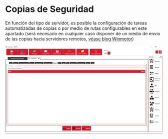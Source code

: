 # Copias de Seguridad

En función del tipo de servidor, es posible la configuración de tareas automatizadas de copias o por medio de rutas configurables en este apartado (será necesario en cualquier caso disponer de un medio de envío de las copias hacia servidores remotos, [véase blog Winmotor](https://winmotor402721779.wordpress.com/2020/04/07/informacion-importante-copias-de-seguridad/))

![](<../../../.gitbook/assets/image (430).png>)
